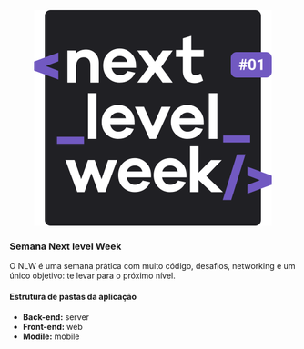 <p align="center">
  <img src="assets/img/nlw.svg" alt="Next level week @Rocketseat" />
</p>

### Semana Next level Week

O NLW é uma semana prática com muito código, desafios, networking e um único objetivo: te levar para o próximo nível.

#### Estrutura de pastas da aplicação

- **Back-end:** server
- **Front-end:** web
- **Modile:** mobile
